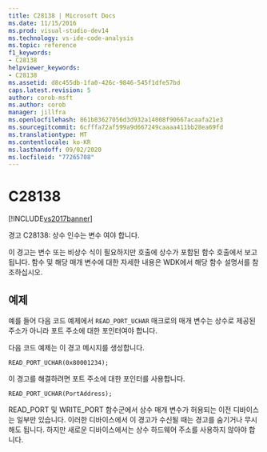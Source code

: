 ```yaml
---
title: C28138 | Microsoft Docs
ms.date: 11/15/2016
ms.prod: visual-studio-dev14
ms.technology: vs-ide-code-analysis
ms.topic: reference
f1_keywords:
- C28138
helpviewer_keywords:
- C28138
ms.assetid: d8c455db-1fa0-426c-9846-545f1dfe57bd
caps.latest.revision: 5
author: corob-msft
ms.author: corob
manager: jillfra
ms.openlocfilehash: 861b83627056d3d932a14008f90667acaafa21e3
ms.sourcegitcommit: 6cfffa72af599a9d667249caaaa411bb28ea69fd
ms.translationtype: MT
ms.contentlocale: ko-KR
ms.lasthandoff: 09/02/2020
ms.locfileid: "77265708"
---
```

# <a name="c28138"></a>C28138
[!INCLUDE[vs2017banner](../includes/vs2017banner.md)]

경고 C28138: 상수 인수는 변수 여야 합니다.  
  
 이 경고는 변수 또는 비상수 식이 필요하지만 호출에 상수가 포함된 함수 호출에서 보고됩니다. 함수 및 해당 매개 변수에 대한 자세한 내용은 WDK에서 해당 함수 설명서를 참조하십시오.  
  
## <a name="example"></a>예제  
 예를 들어 다음 코드 예제에서 `READ_PORT_UCHAR` 매크로의 매개 변수는 상수로 제공된 주소가 아니라 포트 주소에 대한 포인터여야 합니다.  
  
 다음 코드 예제는 이 경고 메시지를 생성합니다.  
  
```  
READ_PORT_UCHAR(0x80001234);  
```  
  
 이 경고를 해결하려면 포트 주소에 대한 포인터를 사용합니다.  
  
```  
READ_PORT_UCHAR(PortAddress);  
```  
  
 READ_PORT 및 WRITE_PORT 함수군에서 상수 매개 변수가 허용되는 이전 디바이스는 일부만 있습니다. 이러한 디바이스에서 이 경고가 수신될 때는 경고를 숨기거나 무시해도 됩니다. 하지만 새로운 디바이스에서는 상수 하드웨어 주소를 사용하지 않아야 합니다.
